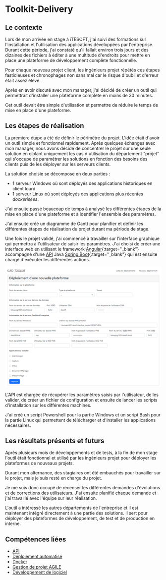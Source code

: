 # Toolkit-Delivery

## Le contexte
Lors de mon arrivée en stage à iTESOFT, j'ai suivi des formations sur l'installation et l'utilisation des applications développées par l'entreprise. Durant cette période, j'ai constaté qu'il fallait environ trois jours et des dizaines des fichiers à éditer à une multitude d'endroits pour mettre en place une plateforme de développement complète fonctionnelle.

Pour chaque nouveau projet client, les ingénieurs projet répétés ces étapes fastidieuses et chronophages non sans mal car le risque d'oubli et d'erreur était assez élevé.

Après en avoir discuté avec mon manager, j'ai décidé de créer un outil qui permettrait d'installer une plateforme complète en moins de 30 minutes. 

Cet outil devait être simple d'utilisation et permettre de réduire le temps de mise en place d'une plateforme.

## Les étapes de réalisation
La première étape a été de définir le périmètre du projet. L'idée était d'avoir un outil simple et fonctionnel rapidement. Après quelques échanges avec mon manager, nous avons décidé de concentrer le projet sur une seule solution en ciblant uniquement les cas d'utilisation du département "projet" qui s'occupe de paramétrer les solutions en fonction des besoins des clients puis de les déployer sur les serveurs clients.

La solution choisie se décompose en deux parties :
- 1 serveur Windows où sont déployés des applications historiques en client lourd.
- 1 serveur Linux où sont déployés des applications plus récentes _dockerisées_.

J'ai ensuite passé beaucoup de temps à analysé les différentes étapes de la mise en place d'une plateforme et à identifier l'ensemble des paramètres.

J'ai ensuite créé un diagramme de Gantt pour planifier et définir les différentes étapes de réalisation du projet durant ma période de stage.

Une fois le projet validé, j'ai commencé à travailler sur l'interface graphique qui permettra à l'utilisateur de saisir les paramètres. J'ai choisi de créer une interface web en utilisant le framework [Angular](https://angular.io/){:target="_blank"} accompagné d'une [API](../mes-compétences/Techniques/api.md) Java [Spring Boot](https://spring.io/){:target="_blank"} qui est ensuite chargé d'exécuter les différentes actions.

![toolkit-delivery-deploy.png](../../img/toolkit-delivery-deploy.png)

L'API est chargée de récupérer les paramètres saisis par l'utilisateur, de les valider, de créer un fichier de configuration et ensuite de lancer les scripts d'installation sur les différentes machines.

J'ai créé un script Powershell pour la partie Windows et un script Bash pour la partie Linux qui permettent de télécharger et d'installer les applications nécessaires.

## Les résultats présents et futurs
Après plusieurs mois de développements et de tests, à la fin de mon stage l'outil était fonctionnel et utilisé par les ingénieurs projet pour déployer les plateformes de nouveaux projets.

Durant mon alternance, des stagiaires ont été embauchés pour travailler sur le projet, mais je suis resté en charge du projet.

Je me suis donc occupé de recenser les différentes demandes d'évolutions et de corrections des utilisateurs. J'ai ensuite planifié chaque demande et j'ai travaillé avec l'équipe sur leur réalisation.

L'outil a intéressé les autres départements de l'entreprise et il est maintenant intégré directement à une partie des solutions. Il sert pour déployer des plateformes de développement, de test et de production en interne.

## Compétences liées
- [API](../mes-compétences/Techniques/api)
- [Déploiement automatisé](../mes-compétences/Techniques/deploiement-automatise)
- [Docker](../mes-compétences/Techniques/docker)
- [Gestion de projet AGILE](../mes-compétences/Humaines/gestion-de-projet-agile)
- [Développement de logiciel](../mes-compétences/Techniques/developpement-logiciel)

